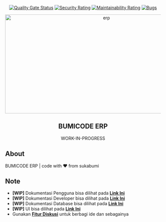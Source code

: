 <div align="center">

[![Quality Gate Status](https://sonarcloud.io/api/project_badges/measure?project=bumicode_erp&metric=alert_status)](https://sonarcloud.io/summary/new_code?id=bumicode_erp) [![Security Rating](https://sonarcloud.io/api/project_badges/measure?project=bumicode_erp&metric=security_rating)](https://sonarcloud.io/summary/new_code?id=bumicode_erp) [![Maintainability Rating](https://sonarcloud.io/api/project_badges/measure?project=bumicode_erp&metric=sqale_rating)](https://sonarcloud.io/summary/new_code?id=bumicode_erp) [![Bugs](https://sonarcloud.io/api/project_badges/measure?project=bumicode_erp&metric=bugs)](https://sonarcloud.io/summary/new_code?id=bumicode_erp)
    
<img src="https://socialify.git.ci/bumicode/erp/image?description=1&descriptionEditable=Enterprise%20Resource%20Planning%20(ERP)&font=Raleway&issues=1&language=1&logo=https%3A%2F%2Fraw.githubusercontent.com%2Fbumicode%2Ferp-docs%2Fmain%2F.gitbook%2Fassets%2FArtboard%25201%2520copy.png&name=1&owner=1&pattern=Solid&pulls=1&stargazers=1&theme=Dark" alt="erp" width="640" height="320" />
    <h2>BUMICODE ERP</h2>
    <p align="center">
        <p>WORK-IN-PROGRESS</p>
    </p>
</div>

## About
BUMICODE ERP | code with ❤ from sukabumi

## Note
- **[WIP]** Dokumentasi Pengguna bisa dilihat pada [**Link Ini**](https://bumicode.gitbook.io/erp/)
- **[WIP]** Dokumentasi Developer bisa dilihat pada [**Link Ini**](https://bumicode.gitbook.io/erp-dev/)
- **[WIP]** Dokumentasi Database bisa dilihat pada [**Link Ini**](https://dbdocs.io/mohamadsyalvasr/bumicode_erp)
- **[WIP]** UI bisa dilihat pada [**Link Ini**](https://www.figma.com/file/zmsJ1HOdVMCrdp2FvKwlRW/ERP?node-id=0%3A1&t=lp0ek86C1gNfSxFR-1)
- Gunakan **[Fitur Diskusi](https://github.com/bumicode/erp/discussions)** untuk berbagi ide dan sebagainya 
